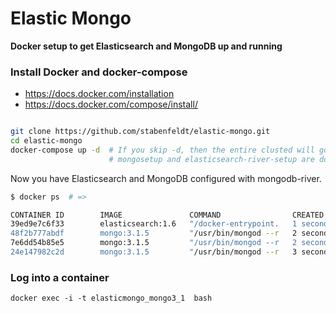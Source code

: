 # Elastic Mongo
**Docker setup to get Elasticsearch and MongoDB up and running**



### Install Docker and docker-compose

* https://docs.docker.com/installation
* https://docs.docker.com/compose/install/

```bash

git clone https://github.com/stabenfeldt/elastic-mongo.git
cd elastic-mongo
docker-compose up -d  # If you skip -d, then the entire clusted will go down when
                      # mongosetup and elasticsearch-river-setup are done.
```

Now you have Elasticsearch and MongoDB configured with mongodb-river.

```bash
$ docker ps  # =>

CONTAINER ID        IMAGE               COMMAND                CREATED             STATUS                  PORTS                                                NAMES
39ed9e7c6f33        elasticsearch:1.6   "/docker-entrypoint.   1 seconds ago       Up Less than a second   0.0.0.0:9200->9200/tcp, 0.0.0.0:9300->9300/tcp       elasticmongo_elasticsearch_1
48f2b777abdf        mongo:3.1.5         "/usr/bin/mongod --r   2 seconds ago       Up 1 seconds            0.0.0.0:27017->27017/tcp, 0.0.0.0:28017->28017/tcp   elasticmongo_mongo1_1
7e6dd54b85e5        mongo:3.1.5         "/usr/bin/mongod --r   2 seconds ago       Up 1 seconds            0.0.0.0:27018->27017/tcp, 0.0.0.0:28018->28017/tcp   elasticmongo_mongo3_1
24e147982c2d        mongo:3.1.5         "/usr/bin/mongod --r   3 seconds ago       Up 2 seconds            0.0.0.0:27019->27017/tcp, 0.0.0.0:28019->28017/tcp   elasticmongo_mongo2_1

```

### Log into a container
```
docker exec -i -t elasticmongo_mongo3_1  bash
```
  
